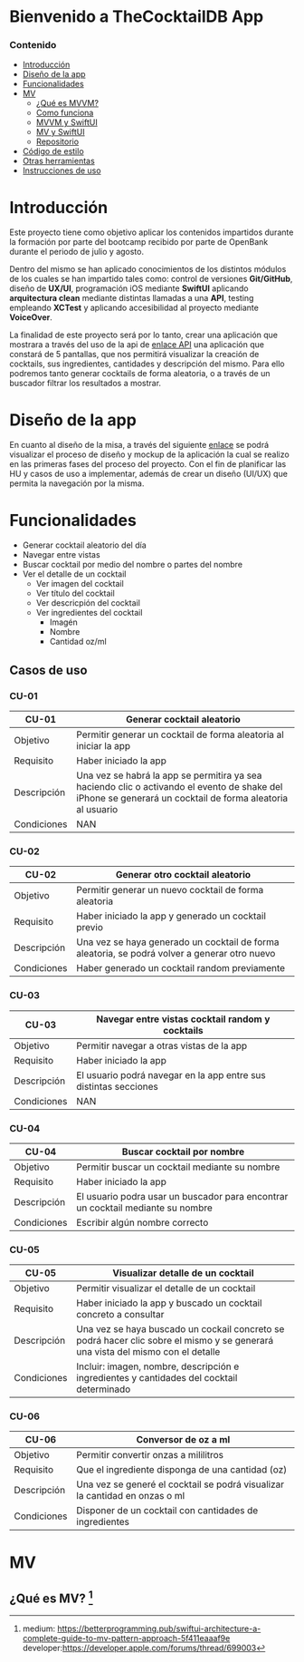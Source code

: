 
# Bienvenido a TheCocktailDB App

### Contenido
- [Introducción](#Introducción)
- [Diseño de la app](#figma)
- [Funcionalidades]()
- [MV](#mv)
  - [¿Qué es MVVM?]()
  - [Como funciona]()
  - [MVVM y SwiftUI]()
  - [MV y SwiftUI]()
  - [Repositorio]()
- [Código de estilo]()
- [Otras herramientas]()
- [Instrucciones de uso]()

# Introducción
Este proyecto tiene como objetivo aplicar los contenidos impartidos durante la formación por parte del bootcamp recibido por parte de OpenBank durante el periodo de julio y agosto. 

Dentro del mismo se han aplicado conocimientos de los distintos módulos de los cuales se han impartido tales como: control de versiones **Git/GitHub**, diseño de **UX/UI**, programación iOS mediante **SwiftUI** aplicando **arquitectura clean** mediante distintas llamadas a una **API**, testing empleando **XCTest** y aplicando accesibilidad al proyecto mediante **VoiceOver**.

La finalidad de este proyecto será por lo tanto, crear una aplicación que mostrara a través del uso de la api de [enlace API](https://www.thecocktaildb.com/) una aplicación que constará de 5 pantallas, que nos permitirá visualizar la creación de cocktails, sus ingredientes, cantidades y descripción del mismo. Para ello podremos tanto generar cocktails de forma aleatoria, o a través de un buscador filtrar los resultados a mostrar.

# Diseño de la app
En cuanto al diseño de la misa, a través del siguiente [enlace]() se podrá visualizar el proceso de diseño y mockup de la aplicación la cual se realizo en las primeras fases del proceso del proyecto. Con el fin de planificar las HU y casos de uso a implementar, además de crear un diseño (UI/UX) que permita la navegación por la misma.

# Funcionalidades
- Generar cocktail aleatorio del día
- Navegar entre vistas
- Buscar cocktail por medio del nombre o partes del nombre
- Ver el detalle de un cocktail
  - Ver imagen del cocktail
  - Ver título del cocktail
  - Ver descricpión del cocktail
  - Ver ingredientes del cocktail
    - Imagén
    - Nombre
    - Cantidad oz/ml

## Casos de uso

### CU-01
| CU-01 | Generar cocktail aleatorio |
| ----------- | ----------- |
| Objetivo | Permitir generar un cocktail de forma aleatoria al iniciar la app |
| Requisito | Haber iniciado la app |
| Descripción | Una vez se habrá la app se permitira ya sea haciendo clic o activando el evento de shake del iPhone se generará un cocktail de forma aleatoria al usuario   |
| Condiciones | NAN   |

### CU-02
| CU-02 | Generar otro cocktail aleatorio |
| ----------- | ----------- |
| Objetivo | Permitir generar un nuevo cocktail de forma aleatoria |
| Requisito | Haber iniciado la app y generado un cocktail previo |
| Descripción | Una vez se haya generado un cocktail de forma aleatoria, se podrá volver a generar otro nuevo   |
| Condiciones | Haber generado un cocktail random previamente   |

### CU-03
| CU-03 | Navegar entre vistas cocktail random y cocktails |
| ----------- | ----------- |
| Objetivo | Permitir navegar a otras vistas de la app |
| Requisito | Haber iniciado la app |
| Descripción | El usuario podrá navegar en la app entre sus distintas secciones   |
| Condiciones | NAN   |


### CU-04
| CU-04 | Buscar cocktail por nombre |
| ----------- | ----------- |
| Objetivo | Permitir buscar un cocktail mediante su nombre |
| Requisito | Haber iniciado la app |
| Descripción | El usuario podra usar un buscador para encontrar un cocktail mediante su nombre  |
| Condiciones | Escribir algún nombre correcto   |

### CU-05
| CU-05 | Visualizar detalle de un cocktail |
| ----------- | ----------- |
| Objetivo | Permitir visualizar el detalle de un cocktail |
| Requisito | Haber iniciado la app y buscado un cocktail concreto a consultar |
| Descripción | Una vez se haya buscado un cockail concreto se podrá hacer clic sobre el mismo y se generará una vista del mismo con el detalle   |
| Condiciones | Incluir: imagen, nombre, descripción e ingredientes y cantidades del cocktail determinado   |

### CU-06
| CU-06 | Conversor de oz a ml |
| ----------- | ----------- |
| Objetivo | Permitir convertir onzas a mililitros |
| Requisito | Que el ingrediente disponga de una cantidad (oz) |
| Descripción | Una vez se generé el cocktail se podrá visualizar la cantidad en onzas o ml   |
| Condiciones | Disponer de un cocktail con cantidades de ingredientes   |

# MV

## ¿Qué es MV? [^1]
[^1]: medium: https://betterprogramming.pub/swiftui-architecture-a-complete-guide-to-mv-pattern-approach-5f411eaaaf9e developer:https://developer.apple.com/forums/thread/699003

